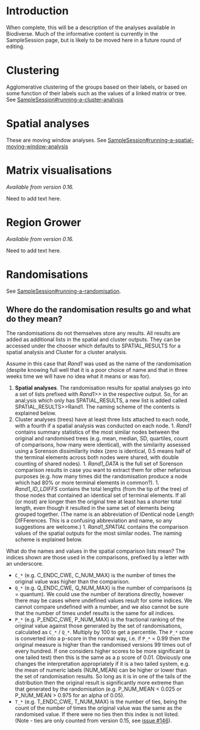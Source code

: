 

# Introduction #

When complete, this will be a description of the analyses available in Biodiverse.  Much of the informative content is currently in the SampleSession page, but is likely to be moved here in a future round of editing.

# Clustering #

Agglomerative clustering of the groups based on their labels, or based on some function of their labels such as the values of a linked matrix or tree.  See [SampleSession#running-a-cluster-analysis](https://github.com/shawnlaffan/biodiverse/wiki/SampleSession#running-a-cluster-analysis)

# Spatial analyses #

These are moving window analyses.  See [SampleSession#running-a-spatial-moving-window-analysis](https://github.com/shawnlaffan/biodiverse/wiki/SampleSession#running-a-spatial-moving-window-analysis)

# Matrix visualisations #

_Available from version 0.16._

Need to add text here.

# Region Grower #

_Available from version 0.16._

Need to add text here.

# Randomisations #

See [SampleSession#running-a-randomisation](https://github.com/shawnlaffan/biodiverse/wiki/SampleSession#running-a-randomisation).

<a href='Hidden comment: 
NEED TO EXPLAIN HOW THEY WORK - OVERVIEW
'></a>


## Where do the randomisation results go and what do they mean? ##

The randomisations do not themselves store any results.  All results are added as additional lists in the spatial and cluster outputs.  They can be accessed under the chooser which defaults to SPATIAL_RESULTS for a spatial analysis and Cluster for a cluster analysis.

Assume in this case that _Rand1_ was used as the name of the randomisation (despite knowing full well that it is a poor choice of name and that in three weeks time we will have no idea what it means or was for).

  1. **Spatial analyses**.  The randomisation results for spatial analyses go into a set of lists prefixed with _Rand1>>_ in the respective output.  So, for an anal;ysis which only has SPATIAL_RESULTS, a new list is added called SPATIAL_RESULTS>>Rand1.  The naming scheme of the contents is explained below.
  1. Cluster analyses (trees) have at least three lists attached to each node, with a fourth if a spatial analysis was conducted on each node.
    1. _Rand1_ contains summary statistics of the most similar nodes between the original and randomised trees (e.g. mean, median, SD, quartiles, count of comparisons, how many were identical), with the similarity assessed using a Sorenson dissimilarity index (zero is identical, 0.5 means half of the terminal elements across both nodes were shared, with double counting of shared nodes).
    1. _Rand1_DATA_ is the full set of Sorenson comparison results in case you want to extract them for other nefarious purposes (e.g. how many times did the randomisation produce a node which had 80% or more terminal elements in common?).
    1. _Rand1_ID_LDIFFS_ contains the total lengths (from the tip of the tree) of those nodes that contained an identical set of terminal elements. If all (or most) are longer then the original tree at least has a shorter total length, even though it resulted in the same set of elements being grouped together.  (The name is an abbreviation of IDentical node Length DIFFerences. This is a confusing abbreviation and name, so any suggestions are welcome.)
    1. _Rand1_SPATIAL_ contains the comparison values of the spatial outputs for the most similar nodes. The naming scheme is explained below.

What do the names and values in the spatial comparison lists mean? The indices shown are those used in the comparisons, prefixed by a letter with an underscore.

  * `C_*` (e.g. C_ENDC_CWE, C_NUM_MAX) is the number of times the original value was higher than the comparison.
  * `Q_*` (e.g. Q_ENDC_CWE, Q_NUM_MAX) is the number of comparisons (q = quantum). We could use the number of iterations directly, however there may be cases where undefined values result for some indices. We cannot compare undefined with a number, and we also cannot be sure that the number of times undef results is the same for all indices.
  * `P_*` (e.g. P_ENDC_CWE, P_NUM_MAX) is the fractional ranking of the original value against those generated by the set of randomisations, calculated as `C_*` / `Q_*`. Multiply by 100 to get a percentile. The `P_*` score is converted into a p-score in the normal way, i.e. if `P_*` = 0.99 then the original measure is higher than the randomised versions 99 times out of every hundred. If one considers higher scores to be more significant (a one tailed test) then this is the same as a p score of 0.01. Obviously one changes the interpretation appropriately if it is a two tailed system, e.g. the mean of numeric labels (NUM_MEAN) can be higher or lower than the set of randomisation results. So long as it is in one of the tails of the distribution then the original result is significantly more extreme than that generated by the randomisation (e.g. P_NUM_MEAN < 0.025 or P_NUM_MEAN > 0.975 for an alpha of 0.05).
  * `T_*` (e.g. T_ENDC_CWE, T_NUM_MAX) is the number of ties, being the count of the number of times the original value was the same as the randomised value.  If there were no ties then this index is not listed.  (Note - ties are only counted from version 0.15, see [issue #146](https://github.com/shawnlaffan/biodiverse/issues/146)).



<a href='Hidden comment: 
Add comment about the fact that some results will be missing since comparisons might not be generated by the randomisation given the number of iterations.
'></a>